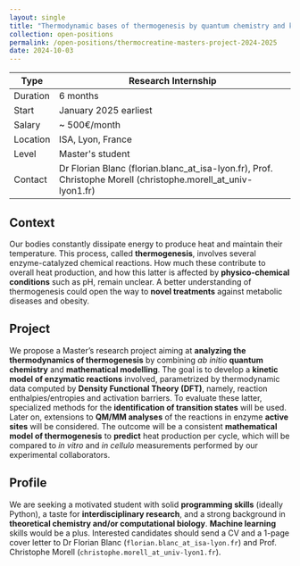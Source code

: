 ```yaml
---
layout: single
title: "Thermodynamic bases of thermogenesis by quantum chemistry and kinetic modelling"
collection: open-positions
permalink: /open-positions/thermocreatine-masters-project-2024-2025
date: 2024-10-03
---
```


| Type | Research Internship |
| ------| ---------------------|
| Duration   | 6 months     |
| Start | January 2025 earliest |
|      Salary          |     ~ 500€/month |
|Location | ISA, Lyon, France |
| Level | Master's student | 
| Contact | Dr Florian Blanc (florian.blanc_at_isa-lyon.fr), Prof. Christophe Morell (christophe.morell_at_univ-lyon1.fr) |



## Context
Our bodies constantly dissipate energy to produce heat and maintain their temperature. This process, called **thermogenesis**, involves several enzyme-catalyzed chemical reactions. 
How much these contribute to overall heat production, and how this latter is affected by **physico-chemical conditions** such as pH, remain unclear. 
A better understanding of thermogenesis could open the way to **novel treatments** against metabolic diseases and obesity.

## Project
We propose a Master’s research project aiming at **analyzing the thermodynamics of thermogenesis** by combining *ab initio* **quantum chemistry** and **mathematical modelling**. 
The goal is to develop a **kinetic model of enzymatic reactions** involved, parametrized by thermodynamic data computed by **Density Functional Theory (DFT)**, namely, reaction enthalpies/entropies and activation barriers. 
To evaluate these latter, specialized methods for the **identification of transition states** will be used. 
Later on, extensions to **QM/MM analyses** of the reactions in enzyme **active sites** will be considered. The outcome will be a consistent **mathematical model of thermogenesis** to **predict** heat production per cycle, 
which will be compared to *in vitro* and *in cellulo* measurements performed by our experimental collaborators. 


## Profile
We are seeking a motivated student with solid **programming skills** (ideally Python), a taste for **interdisciplinary research**, and a strong background in **theoretical chemistry and/or computational biology**. **Machine learning** skills would be a plus. 
Interested candidates should send a CV and a 1-page cover letter to Dr Florian Blanc (`florian.blanc_at_isa-lyon.fr`) and Prof. Christophe Morell (`christophe.morell_at_univ-lyon1.fr`). 
